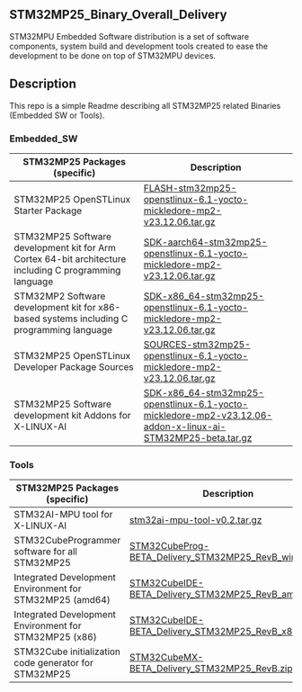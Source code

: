 ## STM32MP25_Binary_Overall_Delivery

STM32MPU Embedded Software distribution is a set of software components, system build and development tools created to ease the development to be done on top of STM32MPU devices. 
   
## Description

This repo is a simple Readme describing all STM32MP25 related Binaries (Embedded SW or Tools).

### Embedded_SW 
STM32MP25 Packages (specific) | Description                                                   
----------------------------- | --------------------------------------------------------------
STM32MP25 OpenSTLinux Starter Package | [FLASH-stm32mp25-openstlinux-6.1-yocto-mickledore-mp2-v23.12.06.tar.gz](https://github.com/stm32mpu-oem/Embedded_SW_Packages/releases/download/v5.0.2/FLASH-stm32mp25-openstlinux-6.1-yocto-mickledore-mp2-v23.12.06.tar.gz)
STM32MP25 Software development kit for Arm Cortex 64-bit architecture including C programming language | [SDK-aarch64-stm32mp25-openstlinux-6.1-yocto-mickledore-mp2-v23.12.06.tar.gz](https://github.com/stm32mpu-oem/Embedded_SW_Packages/releases/download/v5.0.2/SDK-aarch64-stm32mp25-openstlinux-6.1-yocto-mickledore-mp2-v23.12.06.tar.gz)
STM32MP2 Software development kit for x86-based systems including C programming language | [SDK-x86_64-stm32mp25-openstlinux-6.1-yocto-mickledore-mp2-v23.12.06.tar.gz](https://github.com/stm32mpu-oem/Embedded_SW_Packages/releases/download/v5.0.2/SDK-x86_64-stm32mp25-openstlinux-6.1-yocto-mickledore-mp2-v23.12.06.tar.gz)
STM32MP25 OpenSTLinux Developer Package Sources | [SOURCES-stm32mp25-openstlinux-6.1-yocto-mickledore-mp2-v23.12.06.tar.gz](https://github.com/stm32mpu-oem/Embedded_SW_Packages/releases/download/v5.0.2/SOURCES-stm32mp25-openstlinux-6.1-yocto-mickledore-mp2-v23.12.06.tar.gz)
STM32MP25 Software development kit Addons for X-LINUX-AI | [SDK-x86_64-stm32mp25-openstlinux-6.1-yocto-mickledore-mp2-v23.12.06-addon-x-linux-ai-STM32MP25-beta.tar.gz](https://github.com/stm32mpu-oem/Embedded_SW_Packages/releases/download/v5.0.2/SDK-x86_64-stm32mp25-openstlinux-6.1-yocto-mickledore-mp2-v23.12.06-addon-x-linux-ai-STM32MP25-beta.tar.gz)

### Tools
STM32MP25 Packages (specific) | Description
---------------------- | -----------
STM32AI-MPU tool for X-LINUX-AI | [stm32ai-mpu-tool-v0.2.tar.gz]()
STM32CubeProgrammer software for all STM32MP25 | [STM32CubeProg-BETA_Delivery_STM32MP25_RevB_win64.zip]()
Integrated Development Environment for STM32MP25 (amd64) | [STM32CubeIDE-BETA_Delivery_STM32MP25_RevB_amd64.zip]()
Integrated Development Environment for STM32MP25 (x86) | [STM32CubeIDE-BETA_Delivery_STM32MP25_RevB_x86.zip]()
STM32Cube initialization code generator for STM32MP25 | [STM32CubeMX-BETA_Delivery_STM32MP25_RevB.zip]()
